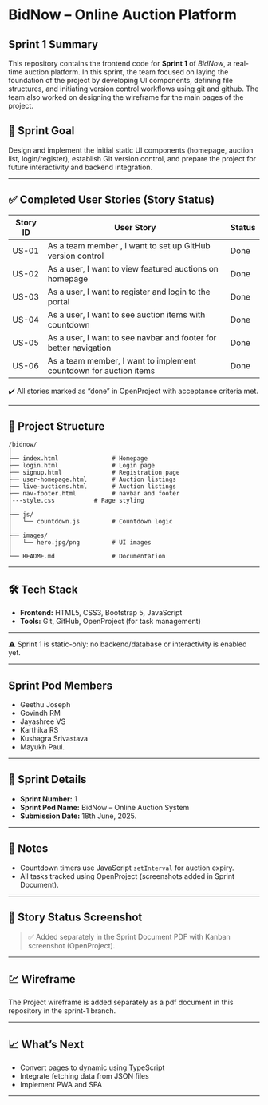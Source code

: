 # BidNow – Online Auction Platform

## Sprint 1 Summary

This repository contains the frontend code for **Sprint 1** of _BidNow_, a real-time auction platform. In this sprint, the team focused on laying the foundation of the project by developing UI components, defining file structures, and initiating version control workflows using git and github. The team also worked on designing the wireframe for the main pages of the project.

## 🏁 Sprint Goal

Design and implement the initial static UI components (homepage, auction list, login/register), establish Git version control, and prepare the project for future interactivity and backend integration.

---

## ✅ Completed User Stories (Story Status)

| Story ID | User Story                                                        | Status |
| -------- | ----------------------------------------------------------------- | ------ |
| US-01    | As a team member , I want to set up GitHub version control        | Done   |
| US-02    | As a user, I want to view featured auctions on homepage           | Done   |
| US-03    | As a user, I want to register and login to the portal             | Done   |
| US-04    | As a user, I want to see auction items with countdown             | Done   |
| US-05    | As a user, I want to see navbar and footer for better navigation  | Done   |
| US-06    | As a team member, I want to implement countdown for auction items | Done   |

✔️ All stories marked as “done” in OpenProject with acceptance criteria met.

---

## 📂 Project Structure

```
/bidnow/
│
├── index.html               # Homepage
├── login.html               # Login page
├── signup.html              # Registration page
├── user-homepage.html       # Auction listings
├── live-auctions.html       # Auction listings
├── nav-footer.html          # navbar and footer
│---style.css           # Page styling
│
├── js/
│   └── countdown.js         # Countdown logic
│
├── images/
│   └── hero.jpg/png         # UI images
│
└── README.md                # Documentation
```

---

## 🛠️ Tech Stack

- **Frontend:** HTML5, CSS3, Bootstrap 5, JavaScript
- **Tools:** Git, GitHub, OpenProject (for task management)

---

⚠️ Sprint 1 is static-only: no backend/database or interactivity is enabled yet.

---

## Sprint Pod Members

- Geethu Joseph
- Govindh RM
- Jayashree VS
- Karthika RS
- Kushagra Srivastava
- Mayukh Paul.

---

## 📅 Sprint Details

- **Sprint Number:** 1
- **Sprint Pod Name:** BidNow – Online Auction System
- **Submission Date:** 18th June, 2025.

---

## 📎 Notes

- Countdown timers use JavaScript `setInterval` for auction expiry.
- All tasks tracked using OpenProject (screenshots added in Sprint Document).

---

## 🔁 Story Status Screenshot

> ✅ Added separately in the Sprint Document PDF with Kanban screenshot (OpenProject).

---
## 💹 Wireframe

The Project wireframe is added separately as a pdf document in this repository in the sprint-1 branch.

---

## 📈 What’s Next

- Convert pages to dynamic using TypeScript
- Integrate fetching data from JSON files
- Implement PWA and SPA

---
